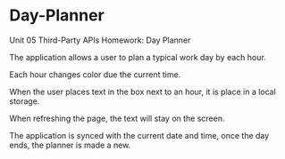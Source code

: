 # Day-Planner

Unit 05 Third-Party APIs Homework: Day Planner


The application allows a user to plan a typical work day by each hour.

Each hour changes color due the current time.

When the user places text in the box next to an hour, it is place in a local storage.

When refreshing the page, the text will stay on the screen.

The application is synced with the current date and time, once the day ends, the planner is made a new.

